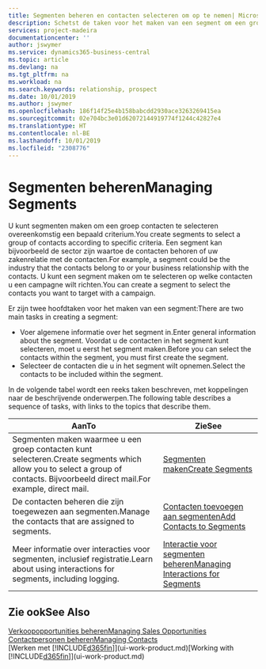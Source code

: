 ```yaml
---
title: Segmenten beheren en contacten selecteren om op te nemen| Microsoft Docs
description: Schetst de taken voor het maken van een segment om een groep contacten op basis van specifieke criteria te selecteren, bijvoorbeeld, contacten in een bepaalde branche waarop u zich wilt richten.
services: project-madeira
documentationcenter: ''
author: jswymer
ms.service: dynamics365-business-central
ms.topic: article
ms.devlang: na
ms.tgt_pltfrm: na
ms.workload: na
ms.search.keywords: relationship, prospect
ms.date: 10/01/2019
ms.author: jswymer
ms.openlocfilehash: 186f14f25e4b158babcdd2930ace3263269415ea
ms.sourcegitcommit: 02e704bc3e01d62072144919774f1244c42827e4
ms.translationtype: HT
ms.contentlocale: nl-BE
ms.lasthandoff: 10/01/2019
ms.locfileid: "2308776"
---
```

# <a name="managing-segments"></a><span data-ttu-id="1efdf-103">Segmenten beheren</span><span class="sxs-lookup"><span data-stu-id="1efdf-103">Managing Segments</span></span>
<span data-ttu-id="1efdf-104">U kunt segmenten maken om een groep contacten te selecteren overeenkomstig een bepaald criterium.</span><span class="sxs-lookup"><span data-stu-id="1efdf-104">You create segments to select a group of contacts according to specific criteria.</span></span> <span data-ttu-id="1efdf-105">Een segment kan bijvoorbeeld de sector zijn waartoe de contacten behoren of uw zakenrelatie met de contacten.</span><span class="sxs-lookup"><span data-stu-id="1efdf-105">For example, a segment could be the industry that the contacts belong to or your business relationship with the contacts.</span></span> <span data-ttu-id="1efdf-106">U kunt een segment maken om te selecteren op welke contacten u een campagne wilt richten.</span><span class="sxs-lookup"><span data-stu-id="1efdf-106">You can create a segment to select the contacts you want to target with a campaign.</span></span>

<span data-ttu-id="1efdf-107">Er zijn twee hoofdtaken voor het maken van een segment:</span><span class="sxs-lookup"><span data-stu-id="1efdf-107">There are two main tasks in creating a segment:</span></span>

* <span data-ttu-id="1efdf-108">Voer algemene informatie over het segment in.</span><span class="sxs-lookup"><span data-stu-id="1efdf-108">Enter general information about the segment.</span></span> <span data-ttu-id="1efdf-109">Voordat u de contacten in het segment kunt selecteren, moet u eerst het segment maken.</span><span class="sxs-lookup"><span data-stu-id="1efdf-109">Before you can select the contacts within the segment, you must first create the segment.</span></span>
* <span data-ttu-id="1efdf-110">Selecteer de contacten die u in het segment wilt opnemen.</span><span class="sxs-lookup"><span data-stu-id="1efdf-110">Select the contacts to be included within the segment.</span></span>

<span data-ttu-id="1efdf-111">In de volgende tabel wordt een reeks taken beschreven, met koppelingen naar de beschrijvende onderwerpen.</span><span class="sxs-lookup"><span data-stu-id="1efdf-111">The following table describes a sequence of tasks, with links to the topics that describe them.</span></span>

| <span data-ttu-id="1efdf-112">Aan</span><span class="sxs-lookup"><span data-stu-id="1efdf-112">To</span></span> | <span data-ttu-id="1efdf-113">Zie</span><span class="sxs-lookup"><span data-stu-id="1efdf-113">See</span></span> |
| --- | --- |
| <span data-ttu-id="1efdf-114">Segmenten maken waarmee u een groep contacten kunt selecteren.</span><span class="sxs-lookup"><span data-stu-id="1efdf-114">Create segments which allow you to select a group of contacts.</span></span> <span data-ttu-id="1efdf-115">Bijvoorbeeld direct mail.</span><span class="sxs-lookup"><span data-stu-id="1efdf-115">For example, direct mail.</span></span> |[<span data-ttu-id="1efdf-116">Segmenten maken</span><span class="sxs-lookup"><span data-stu-id="1efdf-116">Create Segments</span></span>](marketing-how-create-segment.md) |
| <span data-ttu-id="1efdf-117">De contacten beheren die zijn toegewezen aan segmenten.</span><span class="sxs-lookup"><span data-stu-id="1efdf-117">Manage the contacts that are assigned to segments.</span></span> |[<span data-ttu-id="1efdf-118">Contacten toevoegen aan segmenten</span><span class="sxs-lookup"><span data-stu-id="1efdf-118">Add Contacts to Segments</span></span>](marketing-add-contact-segment.md) |
| <span data-ttu-id="1efdf-119">Meer informatie over interacties voor segmenten, inclusief registratie.</span><span class="sxs-lookup"><span data-stu-id="1efdf-119">Learn about using interactions for segments, including logging.</span></span> |[<span data-ttu-id="1efdf-120">Interactie voor segmenten beheren</span><span class="sxs-lookup"><span data-stu-id="1efdf-120">Managing Interactions for Segments</span></span>](marketing-interaction-segments.md) |

## <a name="see-also"></a><span data-ttu-id="1efdf-121">Zie ook</span><span class="sxs-lookup"><span data-stu-id="1efdf-121">See Also</span></span>
[<span data-ttu-id="1efdf-122">Verkoopopportunities beheren</span><span class="sxs-lookup"><span data-stu-id="1efdf-122">Managing Sales Opportunities</span></span>](marketing-manage-sales-opportunities.md)  
[<span data-ttu-id="1efdf-123">Contactpersonen beheren</span><span class="sxs-lookup"><span data-stu-id="1efdf-123">Managing Contacts</span></span>](marketing-contacts.md)  
<span data-ttu-id="1efdf-124">[Werken met [!INCLUDE[d365fin](includes/d365fin_md.md)]](ui-work-product.md)</span><span class="sxs-lookup"><span data-stu-id="1efdf-124">[Working with [!INCLUDE[d365fin](includes/d365fin_md.md)]](ui-work-product.md)</span></span>
